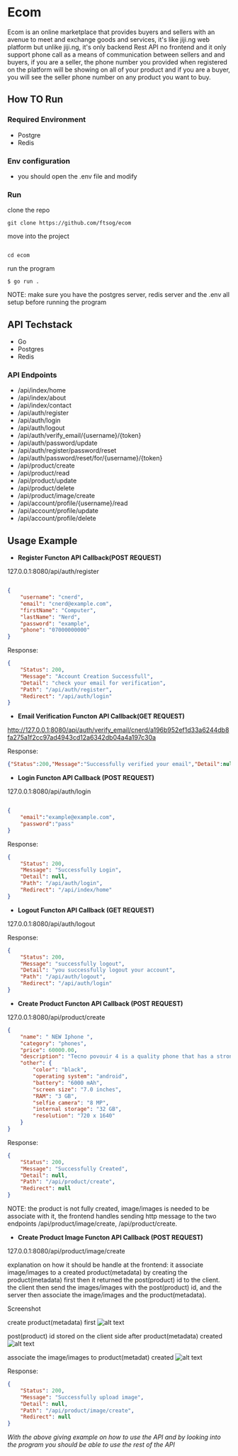 # Ecom

Ecom is an online marketplace that provides buyers and sellers with an avenue to meet and exchange goods and services, it's like jiji.ng web platform but unlike jiji.ng, it's only backend Rest API no frontend and it only support phone call as a means of communication between sellers and and buyers, if you are a seller, the phone number you provided when registered on the platform will be showing on all of your product and if you are a buyer, you will see the seller phone number on any product you want to buy.

## How TO Run

### Required Environment

- Postgre
- Redis

### Env configuration
- you should open the .env file and modify

### Run 

clone the repo
```
git clone https://github.com/ftsog/ecom

```
move into the project
```

cd ecom 

```

run the program
```
$ go run .

```

NOTE: make sure you have the postgres server, redis server and the .env all setup before running the program

## API Techstack
- Go
- Postgres
- Redis

### API Endpoints
- /api/index/home
- /api/index/about
- /api/index/contact
- /api/auth/register
- /api/auth/login
- /api/auth/logout
- /api/auth/verify_email/{username}/{token}
- /api/auth/password/update
- /api/auth/register/password/reset
- /api/auth/password/reset/for/{username}/{token}
- /api/product/create
- /api/product/read
- /api/product/update
- /api/product/delete
- /api/product/image/create
- /api/account/profile/{username}/read
- /api/account/profile/update
- /api/account/profile/delete

## Usage Example

- **Register Functon API Callback(POST REQUEST)**

127.0.0.1:8080/api/auth/register

```json

{
    "username": "cnerd",
    "email": "cnerd@example.com",
    "firstName": "Computer",
    "lastName": "Nerd",
    "password": "example",
    "phone": "07000000000"
}

```
Response:
```json
{
    "Status": 200,
    "Message": "Account Creation Successfull",
    "Detail": "check your email for verification",
    "Path": "/api/auth/register",
    "Redirect": "/api/auth/login"
}
```


- **Email Verification Functon API Callback(GET REQUEST)**

http://127.0.0.1:8080/api/auth/verify_email/cnerd/a196b952ef1d33a6244db8fa275a1f2cc97ad4943cd12a6342db04a4a197c30a

Response:
```json
{"Status":200,"Message":"Successfully verified your email","Detail":null,"Path":null,"Redirect":null}
```


- **Login Functon API Callback (POST REQUEST)**

127.0.0.1:8080/api/auth/login

```json

{
    "email":"example@example.com",
    "password":"pass"
}

```

Response:

```json
{
    "Status": 200,
    "Message": "Successfully Login",
    "Detail": null,
    "Path": "/api/auth/login",
    "Redirect": "/api/index/home"
}
```

- **Logout Functon API Callback (GET REQUEST)**

127.0.0.1:8080/api/auth/logout


Response:

```json
{
    "Status": 200,
    "Message": "successfully logout",
    "Detail": "you successfully logout your account",
    "Path": "/api/auth/logout",
    "Redirect": "/api/auth/login"
}
```



- **Create Product Functon API Callback (POST REQUEST)**

127.0.0.1:8080/api/product/create

```json
{
    "name": " NEW Iphone ",
    "category": "phones",
    "price": 60000.00,
    "description": "Tecno povouir 4 is a quality phone that has a strong battery life",
    "other": {
        "color": "black",
        "operating system": "android",
        "battery": "6000 mAh",
        "screen size": "7.0 inches",
        "RAM": "3 GB",
        "selfie camera": "8 MP",
        "internal storage": "32 GB",
        "resolution": "720 x 1640"
    }
}
```

Response:

```json
{
    "Status": 200,
    "Message": "Successfully Created",
    "Detail": null,
    "Path": "/api/product/create",
    "Redirect": null
}
```

NOTE: the product is not fully created, image/images is needed to be associate with it, the frontend handles sending http message to the two endpoints /api/product/image/create, /api/product/create.


- **Create Product Image Functon API Callback (POST REQUEST)**

127.0.0.1:8080/api/product/image/create

explanation on how it should be handle at the frontend:
it associate image/images to a created product(metadata) by creating the product(metadata) first then it returned the post(product) id to the client. the client then send the images/images with the post(product) id, and the server then associate the image/images and the product(metadata).

Screenshot

create product(metadata) first
![alt text]()

post(product) id stored on the client side after product(metadata) created
![alt text]()

associate the image/images to product(metadat) created
![alt text]()



Response:

```json
{
    "Status": 200,
    "Message": "Successfully upload image",
    "Detail": null,
    "Path": "/api/product/image/create",
    "Redirect": null
}
```


*With the above giving example on how to use the API and by looking into the program you should be able to use the rest of the API*







